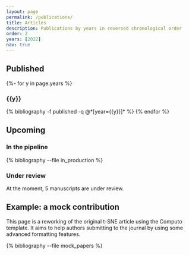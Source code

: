 ```yaml
---
layout: page
permalink: /publications/
title: Articles
description: Publications by years in reversed chronological order
order: 2
years: [2022]
nav: true
---
```


## Published

<div class="publications">

{%- for y in page.years %}
  <h3 class="year">{{y}}</h3>
  {% bibliography -f published -q @*[year={{y}}]* %}
{% endfor %}

</div>

## Upcoming

### In the pipeline

{% bibliography --file in_production %}

### Under review

At the moment, 5 manuscripts are under review.

## Example: a mock contribution

This  page is  a reworking  of the  original t-SNE  article using  the
Computo template. It aims to help authors submitting to the journal by
using some advanced formatting features.

<div class="publications">

{% bibliography --file mock_papers %}

</div>

